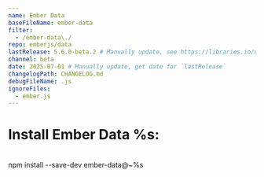 ```yaml
---
name: Ember Data
baseFileName: ember-data
filter:
  - /ember-data\./
repo: emberjs/data
lastRelease: 5.6.0-beta.2 # Manually update, see https://libraries.io/npm/ember-data throughout
channel: beta
date: 2025-07-01 # Manually update, get date for `lastRelease`
changelogPath: CHANGELOG.md
debugFileName: .js
ignoreFiles:
  - ember.js
---
```


# Install Ember Data %s:

<br>
npm install --save-dev ember-data@~%s
